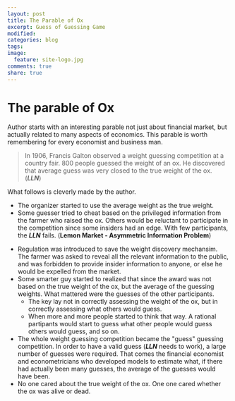 ```yaml
---
layout: post
title: The Parable of Ox
excerpt: Guess of Guessing Game
modified:
categories: blog
tags:
image:
  feature: site-logo.jpg
comments: true
share: true
---
```


# The parable of Ox

Author starts with an interesting parable not just about financial market, but actually related to many aspects of economics. This parable is worth remembering for every economist and business man.

> In 1906, Francis Galton observed a weight guessing competition at a country fair. 800 people guessed the weight of an ox. He discovered that average guess was very closed to the true weight of the ox. (***LLN***)

What follows is cleverly made by the author.
* The organizer started to use the average weight as the true weight.
* Some guesser tried to cheat based on the privileged information from the farmer who raised the ox. Others would be reluctant to participate in the competition since some insiders had an edge. With few participants, the **_LLN_** fails. (**Lemon Market - Asymmetric Information Problem**)
- Regulation was introduced to save the weight discovery mechansim. The farmer was asked to reveal all the relevant information to the public, and was forbidden to provide insider information to anyone, or else he would be expelled from the market.
- Some smarter guy started to realized that since the award was not based on the true weight of the ox, but the average of the guessing weights. What mattered were the guesses of the other participants.
  - The key lay not in correctly assessing the weight of the ox, but in correctly assessing what others would guess.
  - When more and more people started to think that way. A rational partipants would start to guess what other people would guess others would guess, and so on.
- The whole weight guessing competition became the "guess" guessing competition. In order to have a valid guess (**_LLN_** needs to work), a large number of guesses were required. That comes the financial economist and econometricians who developed models to estimate what, if there had actually been many guesses, the average of the guesses would have been.
- No one cared about the true weight of the ox. One one cared whether the ox was alive or dead.
